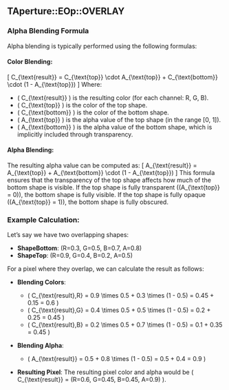 
## TAperture::EOp::OVERLAY

### Alpha Blending Formula
Alpha blending is typically performed using the following formulas:

#### Color Blending:
\[
C_{\text{result}} = C_{\text{top}} \cdot A_{\text{top}} + C_{\text{bottom}} \cdot (1 - A_{\text{top}})
\]
Where:
- \( C_{\text{result}} \) is the resulting color (for each channel: R, G, B).
- \( C_{\text{top}} \) is the color of the top shape.
- \( C_{\text{bottom}} \) is the color of the bottom shape.
- \( A_{\text{top}} \) is the alpha value of the top shape (in the range [0, 1]).
- \( A_{\text{bottom}} \) is the alpha value of the bottom shape, which is implicitly included through transparency.

#### Alpha Blending:
The resulting alpha value can be computed as:
\[
A_{\text{result}} = A_{\text{top}} + A_{\text{bottom}} \cdot (1 - A_{\text{top}})
\]
This formula ensures that the transparency of the top shape affects how much of the bottom shape is visible. If the top shape is fully transparent (\(A_{\text{top}} = 0\)), the bottom shape is fully visible. If the top shape is fully opaque (\(A_{\text{top}} = 1\)), the bottom shape is fully obscured.

### Example Calculation:
Let’s say we have two overlapping shapes:

- **ShapeBottom**: (R=0.3, G=0.5, B=0.7, A=0.8)
- **ShapeTop**: (R=0.9, G=0.4, B=0.2, A=0.5)

For a pixel where they overlap, we can calculate the result as follows:

- **Blending Colors**:
  - \( C_{\text{result},R} = 0.9 \times 0.5 + 0.3 \times (1 - 0.5) = 0.45 + 0.15 = 0.6 \)
  - \( C_{\text{result},G} = 0.4 \times 0.5 + 0.5 \times (1 - 0.5) = 0.2 + 0.25 = 0.45 \)
  - \( C_{\text{result},B} = 0.2 \times 0.5 + 0.7 \times (1 - 0.5) = 0.1 + 0.35 = 0.45 \)

- **Blending Alpha**:
  - \( A_{\text{result}} = 0.5 + 0.8 \times (1 - 0.5) = 0.5 + 0.4 = 0.9 \)

- **Resulting Pixel**: The resulting pixel color and alpha would be \( C_{\text{result}} = (R=0.6, G=0.45, B=0.45, A=0.9) \).
